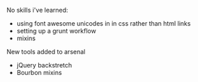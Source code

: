 No skills i've learned:

- using font awesome unicodes in in css rather than html links
- setting up a grunt workflow
- mixins


New tools added to arsenal

- jQuery backstretch
- Bourbon mixins
